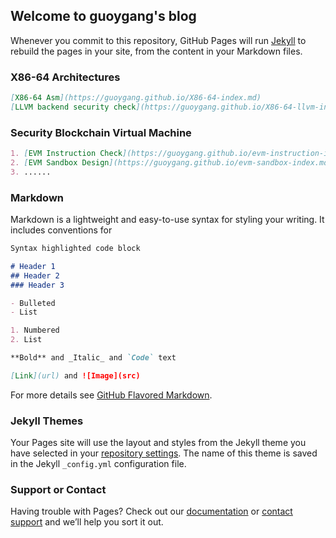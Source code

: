 ## Welcome to guoygang's blog

Whenever you commit to this repository, GitHub Pages will run [Jekyll](https://jekyllrb.com/) to rebuild the pages in your site, from the content in your Markdown files.

### X86-64 Architectures
```markdown
[X86-64 Asm](https://guoygang.github.io/X86-64-index.md)
[LLVM backend security check](https://guoygang.github.io/X86-64-llvm-index.md)
```

### Security Blockchain Virtual Machine 
```markdown
1. [EVM Instruction Check](https://guoygang.github.io/evm-instruction-index.md)
2. [EVM Sandbox Design](https://guoygang.github.io/evm-sandbox-index.md)
3. ......
```



### Markdown

Markdown is a lightweight and easy-to-use syntax for styling your writing. It includes conventions for

```markdown
Syntax highlighted code block

# Header 1
## Header 2
### Header 3

- Bulleted
- List

1. Numbered
2. List

**Bold** and _Italic_ and `Code` text

[Link](url) and ![Image](src)
```

For more details see [GitHub Flavored Markdown](https://guides.github.com/features/mastering-markdown/).

### Jekyll Themes

Your Pages site will use the layout and styles from the Jekyll theme you have selected in your [repository settings](https://github.com/guoygang/seblockchain.github.io/settings). The name of this theme is saved in the Jekyll `_config.yml` configuration file.

### Support or Contact

Having trouble with Pages? Check out our [documentation](https://help.github.com/categories/github-pages-basics/) or [contact support](https://github.com/contact) and we’ll help you sort it out.
